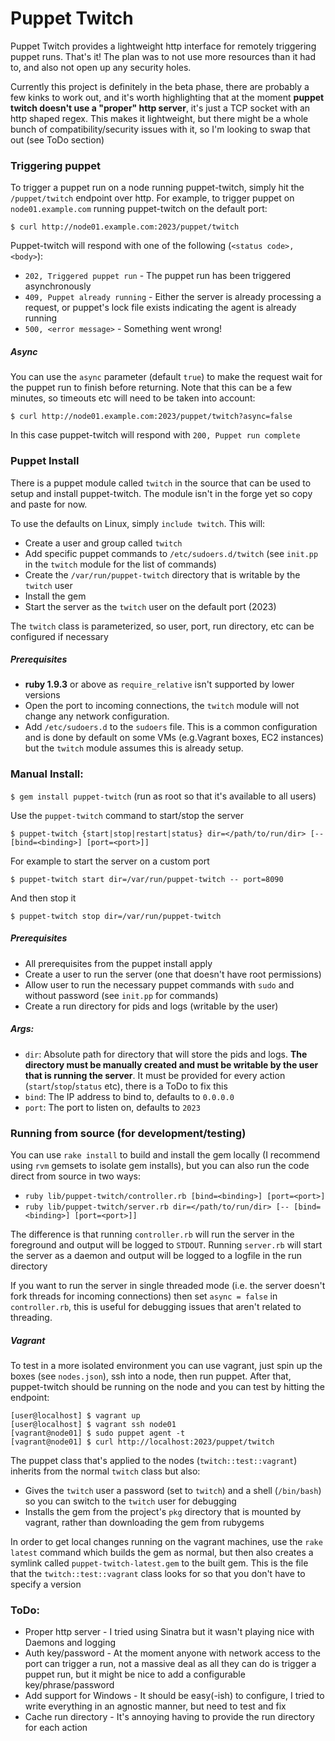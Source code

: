 # Puppet Twitch

Puppet Twitch provides a lightweight http interface for remotely triggering puppet runs. That's it! The plan was to not use more resources than it had to, and also not open up any security holes.

Currently this project is definitely in the beta phase, there are probably a few kinks to work out, and it's worth highlighting that at the moment **puppet twitch doesn't use a "proper" http server**, it's just a TCP socket with an http shaped regex. This makes it lightweight, but there might be a whole bunch of compatibility/security issues with it, so I'm looking to swap that out (see ToDo section)

### Triggering puppet

To trigger a puppet run on a node running puppet-twitch, simply hit the `/puppet/twitch` endpoint over http. For example, to trigger puppet on `node01.example.com` running puppet-twitch on the default port:

`$ curl http://node01.example.com:2023/puppet/twitch`

Puppet-twitch will respond with one of the following (`<status code>, <body>`):
 - `202, Triggered puppet run` - The puppet run has been triggered asynchronously
 - `409, Puppet already running` - Either the server is already processing a request, or puppet's lock file exists indicating the agent is already running
 - `500, <error message>` - Something went wrong!

##### Async

You can use the `async` parameter (default `true`) to make the request wait for the puppet run to finish before returning. Note that this can be a few minutes, so timeouts etc will need to be taken into account:

`$ curl http://node01.example.com:2023/puppet/twitch?async=false`

In this case puppet-twitch will respond with `200, Puppet run complete`

### Puppet Install

There is a puppet module called `twitch` in the source that can be used to setup and install puppet-twitch. The module isn't in the forge yet so copy and paste for now.

To use the defaults on Linux, simply `include twitch`. This will:
 - Create a user and group called `twitch`
 - Add specific puppet commands to `/etc/sudoers.d/twitch` (see `init.pp` in the `twitch` module for the list of commands)
 - Create the `/var/run/puppet-twitch` directory that is writable by the `twitch` user
 - Install the gem
 - Start the server as the `twitch` user on the default port (2023)

The `twitch` class is parameterized, so user, port, run directory, etc can be configured if necessary

##### Prerequisites
 - **ruby 1.9.3** or above as `require_relative` isn't supported by lower versions
 - Open the port to incoming connections, the `twitch` module will not change any network configuration.
 - Add `/etc/sudoers.d` to the `sudoers` file. This is a common configuration and is done by default on some VMs (e.g.Vagrant boxes, EC2 instances) but the `twitch` module assumes this is already setup.

### Manual Install:

`$ gem install puppet-twitch` (run as root so that it's available to all users)

Use the `puppet-twitch` command to start/stop the server

`$ puppet-twitch {start|stop|restart|status} dir=</path/to/run/dir> [-- [bind=<binding>] [port=<port>]]`

For example to start the server on a custom port

`$ puppet-twitch start dir=/var/run/puppet-twitch -- port=8090`

And then stop it

`$ puppet-twitch stop dir=/var/run/puppet-twitch`

##### Prerequisites
 - All prerequisites from the puppet install apply
 - Create a user to run the server (one that doesn't have root permissions)
 - Allow user to run the necessary puppet commands with `sudo` and without password (see `init.pp` for commands)
 - Create a run directory for pids and logs (writable by the user)

##### Args:
 - `dir`: Absolute path for directory that will store the pids and logs. **The directory must be manually created and must be writable by the user that is running the server**. It must be provided for every action (`start`/`stop`/`status` etc), there is a ToDo to fix this
 - `bind`: The IP address to bind to, defaults to `0.0.0.0`
 - `port`: The port to listen on, defaults to `2023`

### Running from source (for development/testing)

You can use `rake install` to build and install the gem locally (I recommend using `rvm` gemsets to isolate gem installs), but you can also run the code direct from source in two ways:
 - `ruby lib/puppet-twitch/controller.rb [bind=<binding>] [port=<port>]`
 - `ruby lib/puppet-twitch/server.rb dir=</path/to/run/dir> [-- [bind=<binding>] [port=<port>]]`

The difference is that running `controller.rb` will run the server in the foreground and output will be logged to `STDOUT`. Running `server.rb` will start the server as a daemon and output will be logged to a logfile in the run directory

If you want to run the server in single threaded mode (i.e. the server doesn't fork threads for incoming connections) then set `async = false` in `controller.rb`, this is useful for debugging issues that aren't related to threading.

##### Vagrant

To test in a more isolated environment you can use vagrant, just spin up the boxes (see `nodes.json`), ssh into a node, then run puppet. After that, puppet-twitch should be running on the node and you can test by hitting the endpoint:

```
[user@localhost] $ vagrant up
[user@localhost] $ vagrant ssh node01
[vagrant@node01] $ sudo puppet agent -t
[vagrant@node01] $ curl http://localhost:2023/puppet/twitch
```

The puppet class that's applied to the nodes (`twitch::test::vagrant`) inherits from the normal `twitch` class but also:
 - Gives the `twitch` user a password (set to `twitch`) and a shell (`/bin/bash`) so you can switch to the `twitch` user for debugging
 - Installs the gem from the project's `pkg` directory that is mounted by vagrant, rather than downloading the gem from rubygems

In order to get local changes running on the vagrant machines, use the `rake latest` command which builds the gem as normal, but then also creates a symlink called `puppet-twitch-latest.gem` to the built gem. This is the file that the `twitch::test::vagrant` class looks for so that you don't have to specify a version

### ToDo:
 - Proper http server - I tried using Sinatra but it wasn't playing nice with Daemons and logging
 - Auth key/password - At the moment anyone with network access to the port can trigger a run, not a massive deal as all they can do is trigger a puppet run, but it might be nice to add a configurable key/phrase/password
 - Add support for Windows - It should be easy(-ish) to configure, I tried to write everything in an agnostic manner, but need to test and fix
 - Cache run directory - It's annoying having to provide the run directory for each action
